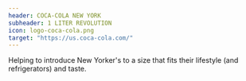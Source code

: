 ```yaml
---
header: COCA-COLA NEW YORK
subheader: 1 LITER REVOLUTION
icon: logo-coca-cola.png
target: "https://us.coca-cola.com/"
---
```

Helping to introduce New Yorker's to a size that fits their lifestyle (and refrigerators) and taste.
